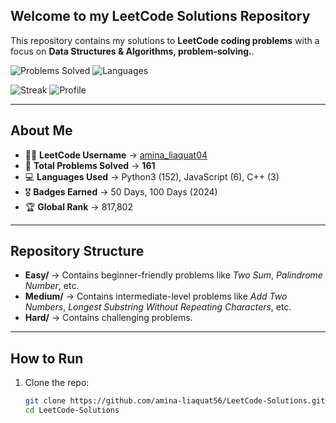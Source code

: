  ## Welcome to my **LeetCode Solutions Repository**  
 
This repository contains my solutions to **LeetCode coding problems** with a focus on **Data Structures & Algorithms, problem-solving.**.

![Problems Solved](https://img.shields.io/badge/Problems%20Solved-161-brightgreen?style=for-the-badge) ![Languages](https://img.shields.io/badge/Languages-Python3%20%7C%20JavaScript%20%7C%20C++-blue?style=for-the-badge)  

![Streak](https://img.shields.io/badge/100%20Days-Coding%20Streak-orange?style=for-the-badge) ![Profile](https://img.shields.io/badge/LeetCode-amina__liaquat04-yellow?style=for-the-badge&logo=leetcode)  

  

---

## About Me  

- 👩‍💻 **LeetCode Username** → [amina_liaquat04](https://leetcode.com/u/amina_liaquat04/)  
- 🧩 **Total Problems Solved** → **161**  
- 💻 **Languages Used** → Python3 (152), JavaScript (6), C++ (3)  
- 🎖️ **Badges Earned** → 50 Days, 100 Days (2024)  
- 🏆 **Global Rank** → 817,802  

---

## Repository Structure  

- **Easy/** → Contains beginner-friendly problems like *Two Sum*, *Palindrome Number*, etc.  
- **Medium/** → Contains intermediate-level problems like *Add Two Numbers*, *Longest Substring Without Repeating Characters*, etc.  
- **Hard/** → Contains challenging problems. 

---


## How to Run  

1. Clone the repo:  
   ```bash
   git clone https://github.com/amina-liaquat56/LeetCode-Solutions.git
   cd LeetCode-Solutions



